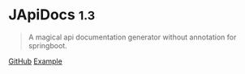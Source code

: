 # JApiDocs <small>1.3</small>

> A magical api documentation generator without annotation for springboot.

[GitHub](https://github.com/YeDaxia/JApiDocs)
[Example](http://oss.agilestudio.cn/apidocs/V2.0/index.html)